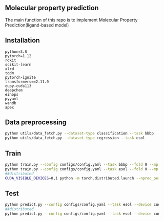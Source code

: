 ## Molecular property prediction

The main function of this repo is to implement Molecular Property Prediction(ligand-based model)

## Installation

```text
python=3.8
pytorch=1.12
rdkit
scikit-learn
xlrd
tqdm
pytorch-ignite
transformers==2.11.0
cupy-cuda113
deepchem
einops
pyyaml
wandb
apex
```
## Data preprocessing
```bash
python utils/data_fetch.py --dataset-type classification --task bbbp
python utils/data_fetch.py --dataset-type regression --task esol 
```

## Train

```bash
python train.py --config configs/config.yaml --task bbbp --fold 0 --mp
python train.py --config configs/config.yaml --task esol --fold 0 --mp
##distributed
CUDA_VISIBLE_DEVICES=0,1 python -m torch.distributed.launch --nproc_per_node=2 train.py --config configs/config.yaml --task esol --fold 0 --mp --distributed
```

## Test

```bash
python predict.py --config configs/config.yaml --task esol --device cuda --checkpoint ***.pt --fold 0 
##distributed
python predict.py --config configs/config.yaml --task esol --device cuda --checkpoint ***.pt --fold 0 --distributed
```
